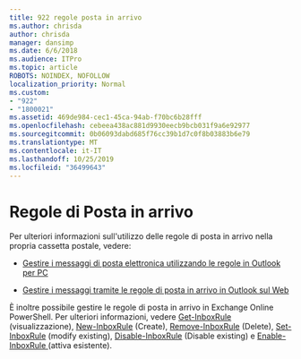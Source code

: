 ```yaml
---
title: 922 regole posta in arrivo
ms.author: chrisda
author: chrisda
manager: dansimp
ms.date: 6/6/2018
ms.audience: ITPro
ms.topic: article
ROBOTS: NOINDEX, NOFOLLOW
localization_priority: Normal
ms.custom:
- "922"
- "1800021"
ms.assetid: 469de984-cec1-45ca-94ab-f70bc6b28fff
ms.openlocfilehash: cebeea438ac881d9930eecb9bcb031f9a6e92977
ms.sourcegitcommit: 0b06093dabd685f76cc39b1d7c0f8b03883b6e79
ms.translationtype: MT
ms.contentlocale: it-IT
ms.lasthandoff: 10/25/2019
ms.locfileid: "36499643"
---
```

# <a name="inbox-rules"></a>Regole di Posta in arrivo

Per ulteriori informazioni sull'utilizzo delle regole di posta in arrivo nella propria cassetta postale, vedere:

- [Gestire i messaggi di posta elettronica utilizzando le regole in Outlook per PC](https://support.office.com/article/c24f5dea-9465-4df4-ad17-a50704d66c59.aspx)

- [Gestire i messaggi tramite le regole di posta in arrivo in Outlook sul Web](https://support.office.com/article/8400435c-f14e-4272-9004-1548bb1848f2.aspx)

È inoltre possibile gestire le regole di posta in arrivo in Exchange Online PowerShell. Per ulteriori informazioni, vedere [Get-InboxRule](https://docs.microsoft.com/powershell/module/exchange/mailboxes/get-inboxrule) (visualizzazione), [New-InboxRule](https://docs.microsoft.com/powershell/module/exchange/mailboxes/new-inboxrule) (Create), [Remove-InboxRule](https://docs.microsoft.com/powershell/module/exchange/mailboxes/remove-inboxrule) (Delete), [Set-InboxRule](https://docs.microsoft.com/powershell/module/exchange/mailboxes/set-inboxrule) (modify existing), [Disable-InboxRule](https://docs.microsoft.com/powershell/module/exchange/mailboxes/disable-inboxrule) (Disable existing) e [Enable-InboxRule ](https://docs.microsoft.com/powershell/module/exchange/mailboxes/enable-inboxrule)(attiva esistente).

